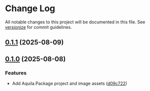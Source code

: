 # Change Log

All notable changes to this project will be documented in this file. See [versionize](https://github.com/versionize/versionize) for commit guidelines.

<a name="0.1.1"></a>
## [0.1.1](https://www.github.com/JoaoCrv/Aquila/releases/tag/v0.1.1) (2025-08-09)

<a name="0.1.0"></a>
## [0.1.0](https://www.github.com/JoaoCrv/Aquila/releases/tag/v0.1.0) (2025-08-08)

### Features

* Add Aquila.Package project and image assets ([d09c722](https://www.github.com/JoaoCrv/Aquila/commit/d09c722f89fe67a72dc6d026c4f6878978cc23e2))

